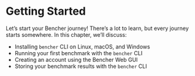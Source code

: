 # Getting Started

Let’s start your Bencher journey! There’s a lot to learn, but every journey starts somewhere. In this chapter, we’ll discuss:

- Installing `bencher` CLI on Linux, macOS, and Windows
- Running your first benchmark with the `bencher` CLI
- Creating an account using the Bencher Web GUI
- Storing your benchmark results with the `bencher` CLI
